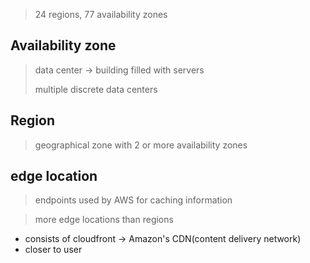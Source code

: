 > 24 regions, 77 availability zones

## Availability zone

> data center -> building filled with servers
> 
> multiple discrete data centers

## Region

> geographical zone with 2 or more availability zones

## edge location

> endpoints used by AWS for caching information

>more edge locations than regions

* consists of cloudfront -> Amazon's CDN(content delivery network)
* closer to user
